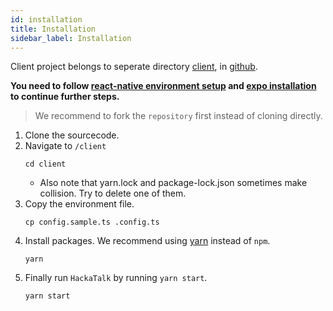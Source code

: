 ```yaml
---
id: installation
title: Installation
sidebar_label: Installation
---
```


Client project belongs to seperate directory [client](https://github.com/dooboolab/hackatalk/tree/master/client), in [github](https://github.com/dooboolab/hackatalk).


**You need to follow [react-native environment setup](https://reactnative.dev/docs/environment-setup) and [expo installation](https://docs.expo.io/get-started/installation) to continue further steps.**

> We recommend to fork the `repository` first instead of cloning directly.

1. Clone the sourcecode.
2. Navigate to `/client`
   ```
   cd client
   ```
   - Also note that yarn.lock and package-lock.json sometimes make collision. Try to delete one of them.
3. Copy the environment file.
   ```
   cp config.sample.ts .config.ts
   ```
4. Install packages. We recommend using [yarn](https://classic.yarnpkg.com) instead of `npm`.
   ```
   yarn
   ```
5. Finally run `HackaTalk` by running `yarn start`.
   ```
   yarn start
   ```

